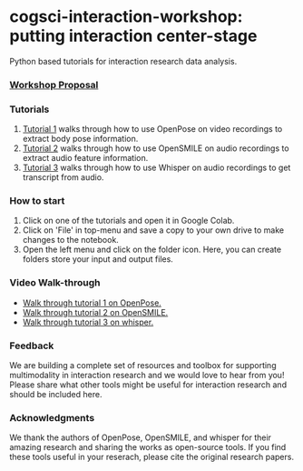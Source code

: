 # cogsci-interaction-workshop: putting interaction center-stage 
Python based tutorials for interaction research data analysis.

### [Workshop Proposal](https://escholarship.org/content/qt8571r2dz/qt8571r2dz.pdf) 


### Tutorials

1. [Tutorial 1](https://drive.google.com/file/d/11gSLOujqwAhY9jE3URm5C34NdEiOvFUL/view?usp=sharing) walks through how to use OpenPose on video recordings to extract body pose information.
2. [Tutorial 2](https://drive.google.com/file/d/1PXNbUenfNRRzxGr65sObsIIdXNHUDPpy/view?usp=sharing) walks through how to use OpenSMILE on audio recordings to extract audio feature information.
3. [Tutorial 3](https://drive.google.com/file/d/1zsZPpRS5cTosTDgdJ1pzHO7KtscpSQ49/view?usp=sharing) walks through how to use Whisper on audio recordings to get transcript from audio.


### How to start

1. Click on one of the tutorials and open it in Google Colab.
2. Click on 'File' in top-menu and save a copy to your own drive to make changes to the notebook.
3. Open the left menu and click on the folder icon. Here, you can create folders store your input and output files.

### Video Walk-through

* [Walk through tutorial 1 on OpenPose.](https://youtu.be/0irM1VRuB6Q)
* [Walk through tutorial 2 on OpenSMILE.](https://youtu.be/rasNA8x952c)
* [Walk through tutorial 3 on whisper.](https://youtu.be/SPu5x7J61lM)

### Feedback

We are building a complete set of resources and toolbox for supporting multimodality in interaction research and we would love to hear from you! Please share what other tools might be useful for interaction research and should be included here.

### Acknowledgments

We thank the authors of OpenPose, OpenSMILE, and whisper for their amazing research and sharing the works as open-source tools. If you find these tools useful in your reserach, please cite the original research papers.
